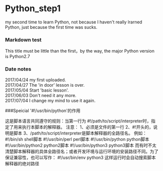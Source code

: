 # Python_step1
my second time to learn Python, not because I haven't really lrarned Python, just because the first time was sucks.
### Markdown test
This title must be little than the first，by the way, the major Python version is Python2.7
### Date notes
2017/04/24 my first uploaded.  
2017/04/27 The 'in door' lesson is over.  
2017/05/04 Start 'basic lesson'.  
2017/06/03 Don't need it any more.  
2017/07/04 I change my mind to use it again.

###Speicial
'#!/usr/bin/python'的作用

这是脚本语言共同遵守的规则：当第一行为 #!/path/to/script/interpreter时，指定了用来执行本脚本的解释器。
注意：
1、必须是文件的第一行
2、#!开头的，说明是脚本
3、/path/to/script/interpreter是脚本解释器的全路径名。
例如：
#!/bin/sh           shell脚本
#!/usr/bin/perl     perl脚本
#!/usr/bin/python   python脚本
#!/usr/bin/python2  python2脚本
#!/usr/bin/python3  python3脚本
而有时不太清楚脚本解释器的具体全路径名；或者开发环境与运行环境的安装路径不同。为了保证兼容性，也可以写作：
#!/usr/bin/env python3
这样运行时会自动搜索脚本解释器的绝对路径
